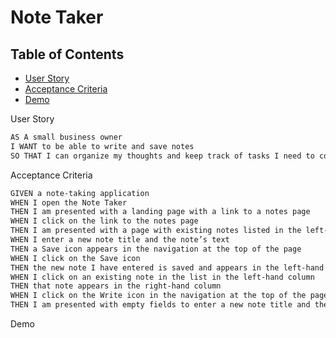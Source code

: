 # Note Taker

## Table of Contents
- [User Story](#user-story)
- [Acceptance Criteria](#acceptance-criteria)
- [Demo](#demo)

<a name="user-story">User Story</a>
```md
AS A small business owner
I WANT to be able to write and save notes
SO THAT I can organize my thoughts and keep track of tasks I need to complete
```

<a name="acceptance-criteria">Acceptance Criteria</a>
```md
GIVEN a note-taking application
WHEN I open the Note Taker
THEN I am presented with a landing page with a link to a notes page
WHEN I click on the link to the notes page
THEN I am presented with a page with existing notes listed in the left-hand column, plus empty fields to enter a new note title and the note’s text in the right-hand column
WHEN I enter a new note title and the note’s text
THEN a Save icon appears in the navigation at the top of the page
WHEN I click on the Save icon
THEN the new note I have entered is saved and appears in the left-hand column with the other existing notes
WHEN I click on an existing note in the list in the left-hand column
THEN that note appears in the right-hand column
WHEN I click on the Write icon in the navigation at the top of the page
THEN I am presented with empty fields to enter a new note title and the note’s text in the right-hand column
```

<a name="demo">Demo</a>

